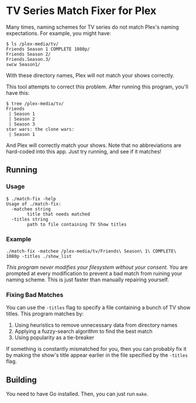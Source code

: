 # TV Series Match Fixer for Plex
Many times, naming schemes for TV series do not match Plex's naming expectations. For example, you might have:
```
$ ls /plex-media/tv/
Friends Season 1 COMPLETE 1080p/ 
Friends Season 2/
Friends.Season.3/
swcw Season1/
```
With these directory names, Plex will not match your shows correctly.

This tool attempts to correct this problem. After running this program, you'll have this:
```
$ tree /plex-media/tv/
Friends
 | Season 1
 | Season 2
 | Season 3
star wars: the clone wars:
 | Season 1
```
And Plex will correctly match your shows. Note that no abbreviations are hard-coded into this app. Just try running, and see if it matches!

## Running
### Usage
```
$ ./match-fix -help
Usage of ./match-fix:
  -matchee string
    	title that needs matched
  -titles string
    	path to file containing TV Show titles
```


### Example
```
./match-fix -matchee /plex-media/tv/Friends\ Season\ 1\ COMPLETE\ 1080p -titles ./show_list
```
*This program never modifies your filesystem without your consent.* You are prompted at every modification to prevent a bad match from ruining your naming scheme. This is just faster than manually repairing yourself.

### Fixing Bad Matches
You can use the `-titles` flag to specify a file containing a bunch of TV show titles. This program matches by:
1. Using heuristics to remove unnecessary data from directory names
2. Applying a fuzzy-search algorithm to find the best match
3. Using popularity as a tie-breaker

If something is constantly mismatched for you, then you can probably fix it by making the show's title appear earlier in the file specified by the `-titles` flag.

## Building
You need to have Go installed. Then, you can just run `make`.
